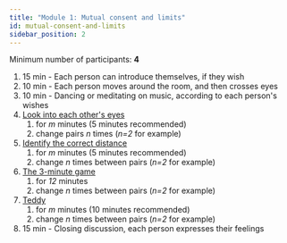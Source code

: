 ```yaml
---
title: "Module 1: Mutual consent and limits"
id: mutual-consent-and-limits
sidebar_position: 2
---
```


Minimum number of participants: **4**

1. 15 min - Each person can introduce themselves, if they wish
1. 10 min - Each person moves around the room, and then crosses eyes
1. 10 min - Dancing or meditating on music, according to each person's wishes
1. [Look into each other's eyes](practice/exercices/look-into-eyes.md)
    1. for *m* minutes (5 minutes recommended)
    1. change pairs *n* times (*n=2* for example)
1. [Identify the correct distance](practice/exercices/define-correct-distance.md)
    1. for *m* minutes (5 minutes recommended)
    1. change *n* times between pairs (*n=2* for example)
1. [The 3-minute game](practice/exercices/3-minutes-game.md)
    1. for *12* minutes
    1. change *n* times between pairs (*n=2* for example)
1. [Teddy](practice/exercices/teddy.md)
    1. for *m* minutes (10 minutes recommended)
    1. change *n* times between pairs (*n=2* for example)
1. 15 min - Closing discussion, each person expresses their feelings
